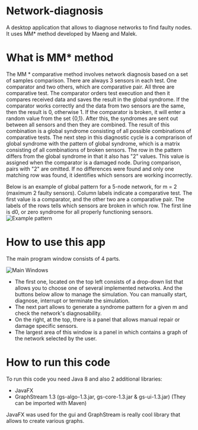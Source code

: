 # Network-diagnosis

A desktop application that allows to diagnose networks to find faulty nodes. It uses MM* method developed by Maeng and Malek.

# What is MM* method
The MM * comparative method involves network diagnosis based on a set of samples comparison. There are always 3 sensors in each test. One comparator and two others, which are comparative pair. All three are comparative test. The comparator orders test execution and then it compares received data and saves the result in the global syndrome. If the comparator works correctly and the data from two sensors are the same, then the result is 0, otherwise 1. If the comparator is broken, it will enter a random value from the set {0,1}. After this, the syndromes are sent out between all sensors and then they are combined. The result of this combination is a global syndrome consisting of all possible combinations of comparative tests. The next step in this diagnostic cycle is a comprarison of global syndrome with the pattern of global syndrome, which is a matrix consisting of all combinations of broken sensors. The row in the pattern differs from the global syndrome in that it also has "2" values. This value is assigned when the comparator is a damaged node. During comparison, pairs with "2" are omitted. If no differences were found and only one matching row was found, it identifies which sensors are working incorrectly.


Below is an example of global pattern for a 5-node network, for m = 2 (maximum 2 faulty sensors). Column labels indicate a comparative test. The first value is a comparator, and the other two are a comparative pair. The labels of the rows tells which sensors are broken in which row. The first line is d0, or zero syndrome for all properly functioning sensors.
![Example pattern](https://i.imgur.com/zonnr0z.png)

# How to use this app
The main program window consists of 4 parts.

![Main Windows](https://i.imgur.com/LkrNbye.png)

* The first one, located on the top left consists of a drop-down list that allows you to choose one of several implemented networks. And the buttons below allow to manage the simulation. You can manually start, diagnose, interrupt or terminate the simulation.
* The next part allows to generate a syndrome pattern for a given m and check the network's diagnosability.
* On the right, at the top, there is a panel that allows manual repair or damage specific sensors.
* The largest area of this window is a panel in which contains a graph of the network selected by the user.


# How to run this code
To run this code you need Java 8 and also 2 additional libraries:
* JavaFX
* GraphStream 1.3 (gs-algo-1.3.jar, gs-core-1.3.jar & gs-ui-1.3.jar)
(They can be imported with Maven)

JavaFX was used for the gui and GraphStream is really cool library that allows to create various graphs.

